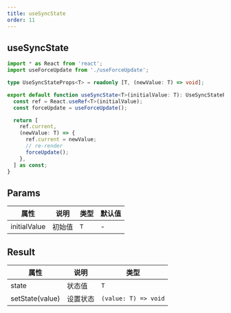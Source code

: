 ```yaml
---
title: useSyncState
order: 11
---
```


## useSyncState

```ts
import * as React from 'react';
import useForceUpdate from './useForceUpdate';

type UseSyncStateProps<T> = readonly [T, (newValue: T) => void];

export default function useSyncState<T>(initialValue: T): UseSyncStateProps<T> {
  const ref = React.useRef<T>(initialValue);
  const forceUpdate = useForceUpdate();

  return [
    ref.current,
    (newValue: T) => {
      ref.current = newValue;
      // re-render
      forceUpdate();
    },
  ] as const;
}
```

## Params

| 属性         | 说明   | 类型 | 默认值 |
| ------------ | ------ | ---- | ------ |
| initialValue | 初始值 | `T`  | -      |

## Result

| 属性            | 说明     | 类型                 |
| --------------- | -------- | -------------------- |
| state           | 状态值   | `T`                  |
| setState(value) | 设置状态 | `(value: T) => void` |

